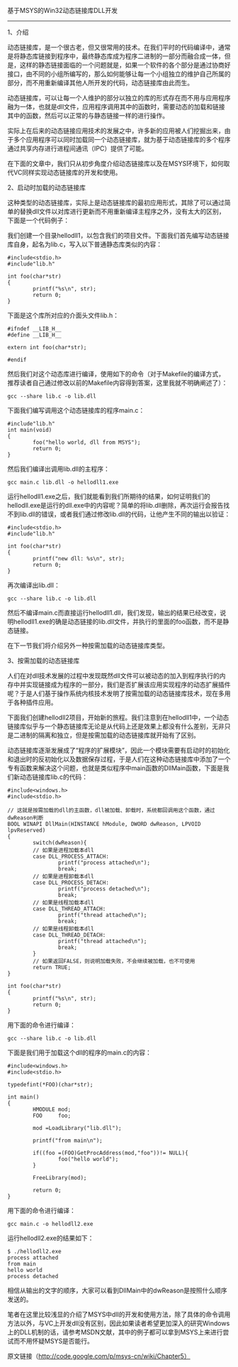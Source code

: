 基于MSYS的Win32动态链接库DLL开发

---

1、介绍

动态链接库，是一个很古老，但又很常用的技术。在我们平时的代码编译中，通常是将静态库链接到程序中，最终静态库成为程序二进制的一部分而融合成一体，但是，这样的静态链接面临的一个问题就是，如果一个软件的各个部分是通过协商好接口，由不同的小组所编写的，那么如何能够让每一个小组独立的维护自己所属的部分，而不用重新编译其他人所开发的代码，动态链接库由此而生。

动态链接库，可以让每一个人维护的部分以独立的库的形式存在而不用与应用程序融为一体，也就是dll文件，应用程序调用其中的函数时，需要动态的加载和链接其中的函数，然后可以正常的与静态链接一样的进行操作。

实际上在后来的动态链接应用技术的发展之中，许多新的应用被人们挖掘出来，由于多个应用程序可以同时加载同一个动态链接库，就为基于动态链接库的多个程序通过共享内存进行进程间通讯（IPC）提供了可能。

在下面的文章中，我们只从初步角度介绍动态链接库以及在MSYS环境下，如何取代VC同样实现动态链接库的开发和使用。

2、启动时加载的动态链接库

这种类型的动态链接库，实际上是动态链接库的最初应用形式，其除了可以通过简单的替换dll文件以对库进行更新而不用重新编译主程序之外，没有太大的区别，下面是一个代码例子：

我们创建一个目录hellodll1，以包含我们的项目文件。下面我们首先编写动态链接库自身，起名为lib.c，写入以下普通静态库类似的内容：

```
#include<stdio.h>
#include"lib.h"

int foo(char*str)
{
        printf("%s\n", str);
        return 0;
}
```

下面是这个库所对应的介面头文件lib.h：

	#ifndef __LIB_H__
	#define __LIB_H__

	extern int foo(char*str);

	#endif

然后我们对这个动态库进行编译，使用如下的命令（对于Makefile的编译方式，推荐读者自己通过修改以前的Makefile内容得到答案，这里我就不明确阐述了）：

	gcc --share lib.c -o lib.dll

下面我们编写调用这个动态链接库的程序main.c：

```
#include"lib.h"
int main(void)
{
        foo("hello world, dll from MSYS");
        return 0;
}
```

然后我们编译出调用lib.dll的主程序：

	gcc main.c lib.dll -o hellodll1.exe

运行hellodll1.exe之后，我们就能看到我们所期待的结果，如何证明我们的hellodll.exe是运行的dll.exe中的内容呢？简单的将lib.dll删除，再次运行会报告找不到lib.dll的错误，或者我们通过修改lib.dll的代码，让他产生不同的输出以验证：

```
#include<stdio.h>
#include"lib.h"

int foo(char*str)
{
        printf("new dll: %s\n", str);
        return 0;
}
```

再次编译出lib.dll：

	gcc --share lib.c -o lib.dll

然后不编译main.c而直接运行hellodll1.dll，我们发现，输出的结果已经改变，说明hellodll1.exe的确是动态链接的lib.dll文件，并执行的里面的foo函数，而不是静态链接。

在下一节我们将介绍另外一种按需加载的动态链接库类型。

3、按需加载的动态链接库

人们在对dll技术发展的过程中发现既然dll文件可以被动态的加入到程序执行的内存中并实现链接成为程序的一部分，我们是否扩展该应用实现程序的动态扩展插件呢？于是人们基于操作系统内核技术发明了按需加载的动态链接库技术，现在多用于各种插件应用。

下面我们创建hellodll2项目，开始新的旅程。我们注意到在hellodll1中，一个动态链接库似乎与一个静态链接库无论是从代码上还是效果上都没有什么差别，无非只是二进制的隔离和独立，但是按需加载的动态链接库就开始有了区别。

动态链接库逐渐发展成了“程序的扩展模块”，因此一个模块需要有启动时的初始化和退出时的反初始化以及数据保存过程，于是人们在这种动态链接库中添加了一个专有函数来解决这个问题，也就是类似程序中main函数的DllMain函数，下面是我们新动态链接库lib.c的代码：

```
#include<windows.h>
#include<stdio.h>

// 这就是按需加载的dll的主函数，dll被加载、卸载时，系统都回调用这个函数，通过dwReason判断
BOOL WINAPI DllMain(HINSTANCE hModule, DWORD dwReason, LPVOID lpvReserved)
{
        switch(dwReason){
        // 如果是进程加载本dll
        case DLL_PROCESS_ATTACH:
                printf("process attached\n");
                break;
        // 如果是进程卸载本dll
        case DLL_PROCESS_DETACH:
                printf("process detached\n");
                break;
        // 如果是线程加载本dll
        case DLL_THREAD_ATTACH:
                printf("thread attached\n");
                break;
        // 如果是线程卸载本dll
        case DLL_THREAD_DETACH:
                printf("thread attached\n");
                break;
        }
        // 如果返回FALSE，则说明加载失败，不会继续被加载，也不可使用
        return TRUE;
}

int foo(char*str)
{
        printf("%s\n", str);
        return 0;
}
```

用下面的命令进行编译：

	gcc --share lib.c -o lib.dll

下面是我们用于加载这个dll的程序的main.c的内容：

```
#include<windows.h>
#include<stdio.h>

typedefint(*FOO)(char*str);

int main()
{
        HMODULE mod;
        FOO     foo;

        mod =LoadLibrary("lib.dll");

        printf("from main\n");

        if((foo =(FOO)GetProcAddress(mod,"foo"))!= NULL){
                foo("hello world");
        }

        FreeLibrary(mod);

        return 0;
}
```

用下面的命令进行编译：

	gcc main.c -o hellodll2.exe

运行hellodll2.exe的结果如下：

	$ ./hellodll2.exe 
	process attached
	from main
	hello world
	process detached

相信从输出的文字的顺序，大家可以看到DllMain中的dwReason是按照什么顺序发送的。

笔者在这里比较浅显的介绍了MSYS中dll的开发和使用方法，除了具体的命令调用方法以外，与VC上开发dll没有区别，因此如果读者希望更加深入的研究Windows上的DLL机制的话，请参考MSDN文献，其中的例子都可以拿到MSYS上来进行尝试而不用怀疑MSYS是否能行。

原文链接（http://code.google.com/p/msys-cn/wiki/Chapter5）